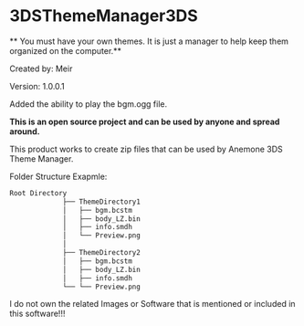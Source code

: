 # 3DSThemeManager3DS


** You must have your own themes. It is just a manager to help keep them organized on the computer.**

Created by: Meir

Version: 1.0.0.1

Added the ability to play the bgm.ogg file.

**This is an open source project and can be used by anyone and spread around.**

This product works to create zip files that can be used by Anemone 3DS Theme Manager.



Folder Structure Exapmle:

```bash
Root Directory
             ├── ThemeDirectory1
             │   ├── bgm.bcstm
             │   ├── body_LZ.bin
             │   ├── info.smdh
             │   └── Preview.png
             │
             ├── ThemeDirectory2
             │   ├── bgm.bcstm
             │   ├── body_LZ.bin
             │   ├── info.smdh
             └── └── Preview.png                               
```

I do not own the related Images or Software that is mentioned or included in this software!!!

